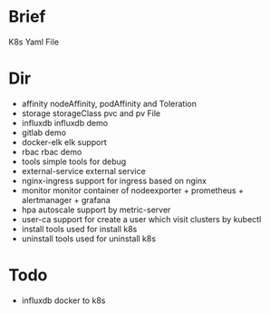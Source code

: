 # Brief 
K8s Yaml File

# Dir 
 - affinity nodeAffinity, podAffinity and Toleration 
 - storage storageClass pvc and pv File
 - influxdb influxdb demo
 - gitlab demo
 - docker-elk elk support
 - rbac rbac demo
 - tools simple tools for debug
 - external-service external service
 - nginx-ingress support for ingress based on nginx
 - monitor monitor container of nodeexporter + prometheus + alertmanager + grafana 
 - hpa autoscale support by metric-server
 - user-ca support for create a user which visit clusters by  kubectl 
 - install tools used for install k8s
 - uninstall tools used for uninstall k8s

# Todo 
- influxdb docker to k8s
